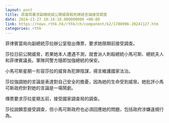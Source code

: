 ```yaml
---
layout: post
title: 菲當局要求副總統就公開威脅殺死總統言論接受調查
date: 2024-11-27 10:18:18.000000000 +08:00
link: https://news.rthk.hk/rthk/ch/component/k2/1780996-20241127.htm
categories: rthk
---
```


菲律賓當局向副總統莎拉辦公室發出傳票，要求她限期前接受調查。

莎拉日前公開威脅，若果她本人遭遇不測，就會派人刺殺總統小馬可斯、總統夫人和菲律賓議長。軍隊同警方隨即加強總統的保安。

小馬可斯星期一形容莎拉的威脅為犯罪陰謀，揚言維護國家法治。

莎拉強調她的言論是表達對自己安全的擔憂，因為她的生命受到威脅。她批評小馬可斯政府針對她的言論是一場鬧劇。

傳票要求莎拉星期五前，接受國家調查局的調查。

莎拉說願意接受調查，但小馬可斯政府也必須回應她的問題，包括政府涉嫌違規行為。
